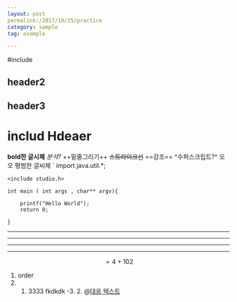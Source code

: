 ```yaml
---
layout: post
permalink:/2017/10/25/practice
category: sample
tag: example

---
```


#include
## header2
## header3
# includ Hdeaer
**bold한 글시체**
*분석?*
++밑줄그리기++
~~스트라이크선~~
==강조==
^수퍼스크립트?^
오오 평범한 글씨체 
`
import java.util.*;
```
<include studio.h>

int main ( int args , char** argv){

	printf("Hello World");
    return 0;

}

```
---
___
___

****

$$=4+102$$

1. order 
2. 1. 3333 fkdkdk 
-3. 2.
@[대응 텍스트](www.google.com)
